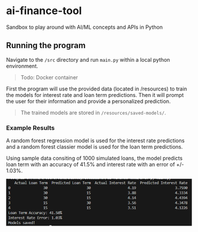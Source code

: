 # ai-finance-tool

Sandbox to play around with AI/ML concepts and APIs in Python

## Running the program

Navigate to the `/src` directory and run `main.py` within a local python environment.

> Todo: Docker container

First the program will use the provided data (located in /resources) to train the models for interest rate and loan term predictions. Then it will prompt the user for their information and provide a personalized prediction.

> The trained models are stored in `/resources/saved-models/`.

### Example Results

A random forest regression model is used for the interest rate predictions and a random forest classier model is used for the loan term predictions.

Using sample data consiting of 1000 simulated loans, the model predicts loan term with an accuracy of 41.5% and interest rate with an error of +/- 1.03%.

![Example results](resources/prediction-example.png)
